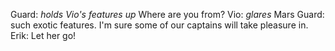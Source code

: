 Guard: *holds Vio's features up* Where are you from?
Vio: *glares* Mars
Guard: such exotic features. I'm sure some of our captains will take pleasure in.
Erik: Let her go!